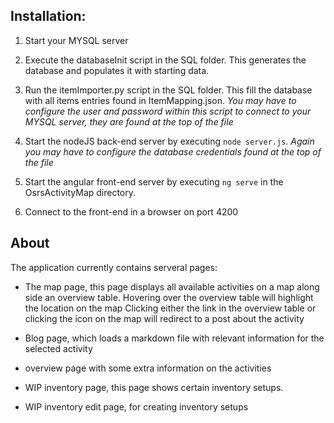## Installation:

1. Start your MYSQL server

2. Execute the databaseInit script in the SQL folder. This generates the database and populates it with starting data.

3. Run the itemImporter.py script in the SQL folder. This fill the database with all items entries found in ItemMapping.json.
*You may have to configure the user and password within this script to connect to your MYSQL server, they are found at the top of the file*

4. Start the nodeJS back-end server by executing `node server.js`.
*Again you may have to configure the database credentials found at the top of the file*

5. Start the angular front-end server by executing `ng serve` in the OsrsActivityMap directory.

6. Connect to the front-end in a browser on port 4200

## About

The application currently contains serveral pages:

- The map page, this page displays all available activities on a map along side an overview table.
  Hovering over the overview table will highlight the location on the map
  Clicking either the link in the overview table or clicking the icon on the map will redirect to a post about the activity

- Blog page, which loads a markdown file with relevant information for the selected activity

- overview page with some extra information on the activities

- WIP inventory page, this page shows certain inventory setups.

- WIP inventory edit page, for creating inventory setups
